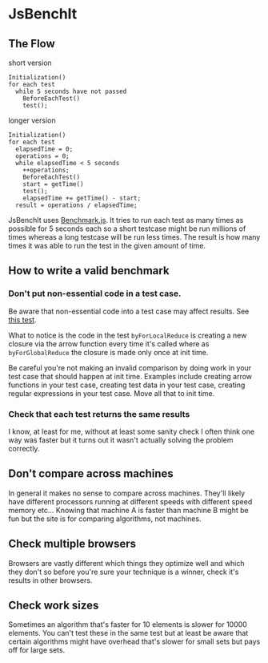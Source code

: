 # JsBenchIt

## The Flow

short version

```
Initialization()
for each test
  while 5 seconds have not passed
    BeforeEachTest()
    test();
```

longer version

```
Initialization()
for each test
  elapsedTime = 0;
  operations = 0;
  while elapsedTime < 5 seconds
    ++operations;
    BeforeEachTest()
    start = getTime()
    test();
    elapsedTime += getTime() - start;
  result = operations / elapsedTime;
```

JsBenchIt uses [Benchmark.js](https://github.com/bestiejs/benchmark.js/). It tries to run each test as many times as possible for 5 seconds each so a short testcase might be run millions of times whereas a long testcase will be run less times. The result is how many times it was able to run the test in the given amount of time.

## How to write a valid benchmark

### Don't put non-essential code in a test case.

Be aware that non-essential code into a test case may affect results.
See [this test](https://jsbenchit.org/?src=39ff87c100f9abd8a7c9e5b7a7f3f12d). 

What to notice is the code in the test `byForLocalReduce`
is creating a new closure via the arrow function every time it's called
where as `byForGlobalReduce` the closure is made only once at init time.

Be careful you're not making an invalid comparison by doing work in your
test case that should happen at init time. Examples include creating
arrow functions in your test case, creating test data in your test case,
creating regular expressions in your test case. Move all that to init
time.

### Check that each test returns the same results

I know, at least for me, without at least some sanity check I often
think one way was faster but it turns out it wasn't actually solving
the problem correctly.

## Don't compare across machines

In general it makes no sense to compare across machines. They'll likely
have different processors running at different speeds with different
speed memory etc... Knowing that machine A is faster than machine B
might be fun but the site is for comparing algorithms, not machines.

## Check multiple browsers

Browsers are vastly different which things they optimize well and which
they don't so before you're sure your technique is a winner, check
it's results in other browsers.

## Check work sizes

Sometimes an algorithm that's faster for 10 elements is slower
for 10000 elements. You can't test these in the same test but
at least be aware that certain algorithms might have overhead
that's slower for small sets but pays off for large sets.
